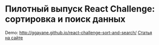 # Пилотный выпуск React Challenge: сортировка и поиск данных
Demo: http://ggayane.github.io/react-challenge-sort-and-search/
[Статья на сайте](http://jsraccoon.ru/react-challenge-sort-and-search)
